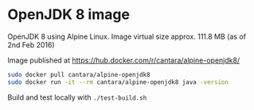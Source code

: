 # OpenJDK 8 image

OpenJDK 8 using Alpine Linux. Image virtual size approx. 111.8 MB (as of 2nd Feb 2016)

Image published at https://hub.docker.com/r/cantara/alpine-openjdk8/

```bash
sudo docker pull cantara/alpine-openjdk8
sudo docker run -it --rm cantara/alpine-openjdk8 java -version
```

Build and test locally with `./test-build.sh`

